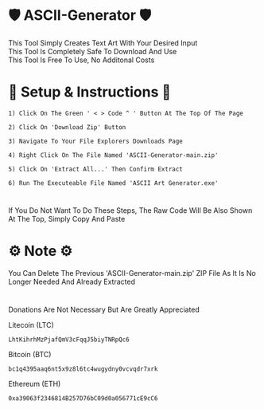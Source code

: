# 🛡️ ASCII-Generator 🛡️

This Tool Simply Creates Text Art With Your Desired Input                    
This Tool Is Completely Safe To Download And Use                    
This Tool Is Free To Use, No Additonal Costs                    


# 📜 Setup & Instructions 📜

    1) Click On The Green ' < > Code ^ ' Button At The Top Of The Page

    2) Click On 'Download Zip' Button

    3) Navigate To Your File Explorers Downloads Page

    4) Right Click On The File Named 'ASCII-Generator-main.zip'

    5) Click On 'Extract All...' Then Confirm Extract

    6) Run The Executeable File Named 'ASCII Art Generator.exe'
# 
If You Do Not Want To Do These Steps, The Raw Code Will Be Also Shown At The Top, Simply Copy And Paste


# 
# 
# 
# ⚙️ Note ⚙️

You Can Delete The Previous 'ASCII-Generator-main.zip' ZIP File As It Is No Longer Needed And Already Extracted

# 

Donations Are Not Necessary But Are Greatly Appreciated 

Litecoin (LTC)

    LhtKihrhMzPjafQmV3cFqqJ5biyTNRpQc6


Bitcoin (BTC)

    bc1q4395aaq6nt5x9z8l6tc4wugydny0vcvqdr7xrk

Ethereum (ETH)

    0xa39063f2346814B257D76bC09d0a056771cE9cC6
